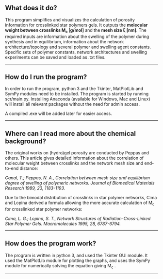 ﻿What does it do?
-------------
This program simplifies and visualizes the calculation of porosity information for crosslinked star polymers gels. It outputs the **molecular weight between crosslinks M<sub>c</sub> [g/mol]** and the **mesh size &xi; [nm]**. The required inputs are information about the swelling of the polymer during synthesis and in equilibrium, information about the network architecture/topology and several polymer and swelling agent constants. Specific sets of polymer constants, network architectures and swelling experiments can be saved and loaded as .txt files. 

----------
How do I run the program?
-------------
In order to run the program, python 3 and the Tkinter, MatPlotLib and SymPy modules need to be installed. The program is started by running scr/main.py.  Installing Anaconda (available for Windows, Mac and Linux) will install all relevant packages without the need for admin access.

A compiled .exe will be added later for easier access.

----------
Where can I read more about the chemical background?
-------------
The original works on (hydro)gel porosity are conducted by Peppas and others. This article gives detailed information about the correlation of molecular weight between crosslinks and the network mesh size and end-to-end distance:

*Canal, T.; Peppas, N. A., Correlation between mesh size and equilibrium degree of swelling of polymeric networks. Journal of Biomedical Materials Research 1989, 23, 1183-1193.*

Due to the bimodal distribution of crosslinks in star polymer networks, Cima and Lopina derived a formula allowing the more accurate calculation of M<sub>c</sub> for crosslinked star polymer networks:

*Cima, L. G.; Lopina, S. T., Network Structures of Radiation-Cross-Linked Star Polymer Gels. Macromolecules 1995, 28, 6787-6794.*

----------
How does the program work?
-------------
The program is written in python 3, and used the Tkinter GUI module. It used the MatPlotLib module for plotting the graphs, and uses the SymPy module for numerically solving the equation giving M<sub>c</sub> .

----------
